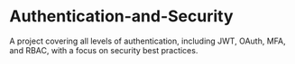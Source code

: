 # Authentication-and-Security
A project covering all levels of authentication, including JWT, OAuth, MFA, and RBAC, with a focus on security best practices.

